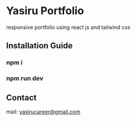 # Yasiru Portfolio

responsive portfolio using react js and tailwind css

## Installation Guide

### npm i
### npm run dev

## Contact

mail: yasirucareer@gmail.com

